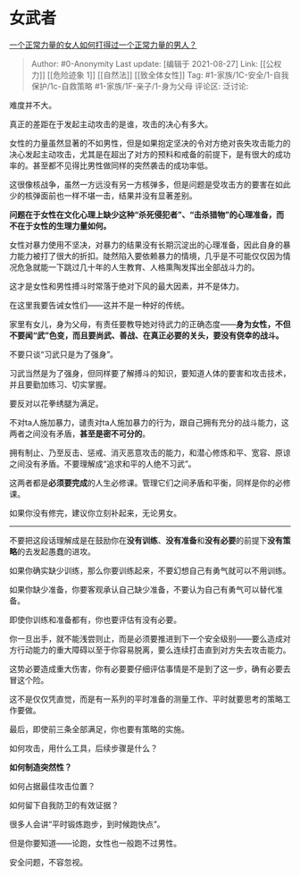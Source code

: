 # 女武者
[一个正常力量的女人如何打得过一个正常力量的男人？](https://www.zhihu.com/question/24116337/answer/2086425710)

> Author: #0-Anonymity
> Last update: [编辑于 2021-08-27]
> Link: [[公权力]] [[危险迹象 1]] [[自然法]] [[致全体女性]]
> Tag: #1-家族/1C-安全/1-自我保护/1c-自救策略 #1-家族/1F-亲子/1-身为父母
> 评论区:
> 泛讨论:

难度并不大。

真正的差距在于发起主动攻击的是谁，攻击的决心有多大。

女性的力量虽然显著的不如男性，但是如果抱定坚决的令对方绝对丧失攻击能力的决心发起主动攻击，尤其是在超出了对方的预料和戒备的前提下，是有很大的成功率的。甚至都不见得比男性做同样的突然袭击的成功率低。

这很像核战争，虽然一方远没有另一方核弹多，但是问题是受攻击方的要害在如此少的核弹面前也一样不堪一击，结果并没有显著差别。

**问题在于女性在文化心理上缺少这种“杀死侵犯者”、“击杀猎物”的心理准备，而不在于女性的生理力量如何。**

女性对暴力使用不坚决，对暴力的结果没有长期沉淀出的心理准备，因此自身的暴力能力被打了很大的折扣。陡然陷入要依赖暴力的情境，几乎是不可能仅仅因为情况危急就能一下跳过几十年的人生教育、人格熏陶发挥出全部战斗力的。

这才是女性和男性搏斗时常落于绝对下风的最大因素，并不是体力。

在这里我要告诫女性们——这并不是一种好的传统。

家里有女儿，身为父母，有责任要教导她对待武力的正确态度——**身为女性，不但不要闻“武”色变，而且要尚武、善战、在真正必要的关头，要没有侥幸的战斗。**

不要只谈“习武只是为了强身”。

习武当然是为了强身，但同样要了解搏斗的知识，要知道人体的要害和攻击技术，并且要勤加练习、切实掌握。

要反对以花拳绣腿为满足。

不对ta人施加暴力，谴责对ta人施加暴力的行为，跟自己拥有充分的战斗能力，这两者之间没有矛盾，**甚至是密不可分的**。

拥有制止、乃至反击、惩戒、消灭恶意攻击的能力，和潜心修炼和平、宽容、原谅之间没有矛盾。不要理解成“追求和平的人绝不习武”。

这两者都是**必须要完成**的人生必修课。管理它们之间矛盾和平衡，同样是你的必修课。

如果你没有修完，建议你立刻补起来，无论男女。

---

不要把这段话理解成是在鼓励你在**没有训练**、**没有准备**和**没有必要**的前提下**没有策略**的去发起愚蠢的进攻。

如果你确实缺少训练，那么你要训练起来，不要幻想自己有勇气就可以不用训练。

如果你缺少准备，你要客观承认自己缺少准备，不要认为自己有勇气可以替代准备。

即使你训练和准备都有，你也要评估有没有必要。

你一旦出手，就不能浅尝则止，而是必须要推进到下一个安全级别——要么造成对方行动能力的重大障碍以至于你容易脱离，要么连续打击直到对方失去攻击能力。

这势必要造成重大伤害，你有必要要仔细评估事情是不是到了这一步，确有必要去冒这个险。

这不是仅仅凭直觉，而是有一系列的平时准备的测量工作、平时就要思考的策略工作要做。

最后，即使前三条全部满足，你也要有策略的实施。

如何攻击，用什么工具，后续步骤是什么？

**如何制造突然性？**

如何占据最佳攻击位置？

如何留下自我防卫的有效证据？

很多人会讲“平时锻炼跑步，到时候跑快点”。

但是你要知道——论跑，女性也一般跑不过男性。

安全问题，不容忽视。
